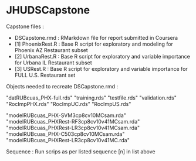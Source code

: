 # JHUDSCapstone
Capstone files : 

- DSCapstone.rmd 	: RMarkdown file for report submitted in Coursera
- [1] PhoenixRest.R 	: Base R script for exploratory and modeling for Phoenix AZ Restaurant subset
-	[2] UrbanaRest.R 	  : Base R script for exploratory and variable importance for Urbana IL Restaurant subset
- [3] USRest.R 	      : Base R script for exploratory and variable importance for FULL U.S. Restaurant set

Objects needed to recreate DSCapstone.rmd :

"datRUBcuas_PHX-full.rds"
"training.rds"
"testfile.rds"
"validation.rds"
"RocImpPHX.rds"
"RocImpUC.rds"
"RocImpUS.rds"

"modelRUBcuas_PHX-SVM3cp8cv10MCsam.rda"
"modelRUBcuas_PHXRest-RF3cp8cv10v41MCsam.rda"
"modelRUBcuas_PHXRest-LR3cp8cv10v41MCsam.rda"
"modelRUBcuas_PHX-C503cp8cv10MCsam.rda"
"modelRUBcuas_PHXRest-LR3cp8cv10v41MC.rda"

Sequence : Run scrips as per listed sequence [n] in list above
